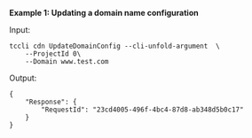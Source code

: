 **Example 1: Updating a domain name configuration**



Input: 

```
tccli cdn UpdateDomainConfig --cli-unfold-argument  \
    --ProjectId 0\
    --Domain www.test.com
```

Output: 
```
{
    "Response": {
        "RequestId": "23cd4005-496f-4bc4-87d8-ab348d5b0c17"
    }
}
```


